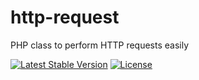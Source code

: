 # http-request
PHP class to perform HTTP requests easily

[![Latest Stable Version](https://poser.pugx.org/phyrexia/http/v/stable)](https://packagist.org/packages/phyrexia/http)
[![License](https://poser.pugx.org/phyrexia/http/license)](https://packagist.org/packages/phyrexia/http)

